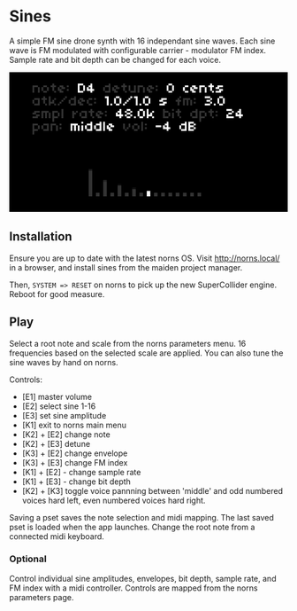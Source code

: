 # Sines

A simple FM sine drone synth with 16 independant sine waves. Each sine wave is FM modulated with configurable carrier - modulator FM index. Sample rate and bit depth can be changed for each voice.

![sines](sines.png)

## Installation

Ensure you are up to date with the latest norns OS. Visit http://norns.local/ in a browser, and install sines from the maiden project manager.

Then, `SYSTEM => RESET` on norns to pick up the new SuperCollider engine. Reboot for good measure.

## Play

Select a root note and scale from the norns parameters menu. 16 frequencies based on the selected scale are applied. You can also tune the sine waves by hand on norns. 

Controls:

* [E1] master volume
* [E2] select sine 1-16
* [E3] set sine amplitude
* [K1] exit to norns main menu
* [K2] + [E2] change note
* [K2] + [E3] detune
* [K3] + [E2] change envelope
* [K3] + [E3] change FM index
* [K1] + [E2] - change sample rate
* [K1] + [E3] - change bit depth
* [K2] + [K3] toggle voice pannning between 'middle' and odd numbered voices hard left, even numbered voices hard right. 

Saving a pset saves the note selection and midi mapping. The last saved pset is loaded when the app launches. Change the root note from a connected midi keyboard.

### Optional

Control individual sine amplitudes, envelopes, bit depth, sample rate, and FM index with a midi controller. Controls are mapped from the norns parameters page.

